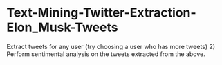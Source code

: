 # Text-Mining-Twitter-Extraction-Elon_Musk-Tweets
Extract tweets for any user (try choosing a user who has more tweets) 2) Perform sentimental analysis on the tweets extracted from the above.
